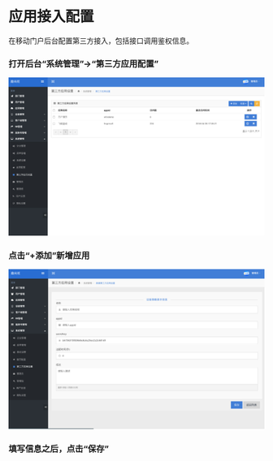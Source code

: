 # 应用接入配置

在移动门户后台配置第三方接入，包括接口调用鉴权信息。

### 打开后台“系统管理”->“第三方应用配置”

![第三方应用设置列表截图](./images/3_1.1.jpg)

### 点击“+添加”新增应用

![新增第三方应用设置列表截图](./images/3_1.2.jpg)

### 填写信息之后，点击“保存”
